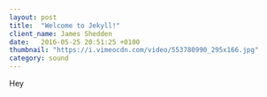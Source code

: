 ```yaml
---
layout: post
title:  "Welcome to Jekyll!"
client_name: James Shedden
date:   2016-05-25 20:51:25 +0100
thumbnail: "https://i.vimeocdn.com/video/553780990_295x166.jpg"
category: sound
---
```


Hey
